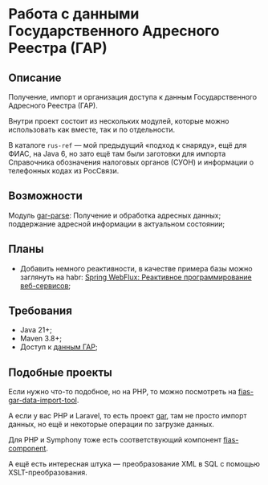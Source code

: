 # Работа с данными Государственного Адресного Реестра (ГАР)

## Описание

Получение, импорт и организация доступа к данным Государственного Адресного Реестра (ГАР). 

Внутри проект состоит из нескольких модулей, которые можно использовать как вместе, так и по отдельности.

В каталоге `rus-ref` — мой предыдущий «подход к снаряду», ещё для ФИАС, на Java 6, 
но зато ещё там были заготовки для импорта Справочника обозначения налоговых органов (СУОН)
и информации о телефонных кодах из РосСвязи.    

## Возможности

Модуль [gar-parse](parse.md): Получение и обработка адресных данных; поддержание адресной информации в актуальном состоянии;

## Планы

- Добавить немного реактивности, в качестве примера базы можно заглянуть на habr: [Spring WebFlux: Реактивное программирование веб-сервисов](https://habr.com/ru/articles/565752/);

## Требования

- Java 21+;
- Maven 3.8+;
- Доступ к [данным ГАР](https://fias.nalog.ru/Frontend);

## Подобные проекты

Если нужно что-то подобное, но на PHP, то можно посмотреть на [fias-gar-data-import-tool](https://github.com/SbWereWolf/fias-gar-data-import-tool).

А если у вас PHP и Laravel, то есть проект [gar](https://github.com/IggorGor/gar), там не просто импорт данных, но ещё и некоторые операции по загрузке данных.

Для PHP и Symphony тоже есть соответствующий компонент [fias-component](https://github.com/liquetsoft/fias-component).

А ещё есть интересная штука — преобразование XML в SQL с помощью XSLT-преобразования.
